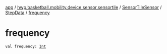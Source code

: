 [app](../../../index.md) / [hwp.basketball.mobility.device.sensor.sensortile](../../index.md) / [SensorTileSensor](../index.md) / [StepData](index.md) / [frequency](.)

# frequency

`val frequency: `[`Int`](https://kotlinlang.org/api/latest/jvm/stdlib/kotlin/-int/index.html)